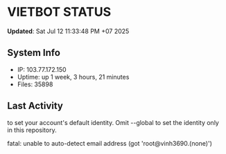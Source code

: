 # VIETBOT STATUS
**Updated**: Sat Jul 12 11:33:48 PM +07 2025

## System Info
- IP: 103.77.172.150
- Uptime: up 1 week, 3 hours, 21 minutes
- Files: 35898

## Last Activity

to set your account's default identity.
Omit --global to set the identity only in this repository.

fatal: unable to auto-detect email address (got 'root@vinh3690.(none)')
